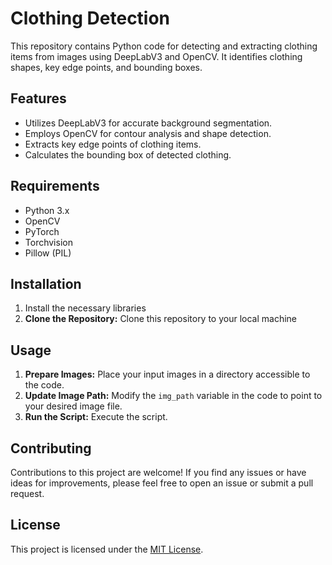 # Clothing Detection

This repository contains Python code for detecting and extracting clothing items from images using DeepLabV3 and OpenCV. It identifies clothing shapes, key edge points, and bounding boxes.

## Features

*   Utilizes DeepLabV3 for accurate background segmentation.
*   Employs OpenCV for contour analysis and shape detection.
*   Extracts key edge points of clothing items.
*   Calculates the bounding box of detected clothing.

## Requirements

*   Python 3.x
*   OpenCV
*   PyTorch
*   Torchvision
*   Pillow (PIL)

## Installation

1.  Install the necessary libraries
2.  **Clone the Repository:** Clone this repository to your local machine
## Usage

1.  **Prepare Images:** Place your input images in a directory accessible to the code.
2.  **Update Image Path:** Modify the `img_path` variable in the code to point to your desired image file.
3.  **Run the Script:** Execute the script.

## Contributing

Contributions to this project are welcome! If you find any issues or have ideas for improvements, please feel free to open an issue or submit a pull request.

## License

This project is licensed under the [MIT License](LICENSE).
